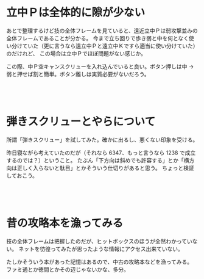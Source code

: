 # 立中Ｐは全体的に隙が少ない

あとで整理するけど技の全体フレームを見ていると、遠近立中Ｐは弱攻撃並みの全体フレームであることが分かる。
今まで立ち回りで歩き弱と中を何となく使い分けていた（更に言うなら遠立中Ｐと遠立中Ｋですら適当に使い分けていた）のだけれど、
この場合は立中Ｐでほぼ問題がない感じか。

この際、中Ｐ空キャンスクリューを入れ込んでいると良い。ボタン押しは中 → 弱と押せば割と簡単。ボタン離しは実質必要がないだろう。

　  
　  

# 弾きスクリューとやらについて

所謂「弾きスクリュー」を試してみた。確かに出るし、悪くない印象を受ける。

昨日寝ながら考えていたのだが（それなら 6347、もっと言うなら 1238 で成立するのでは？）ということ。
たぶん「下方向は斜めでも許容する」とか「横方向は正しく入らないと駄目」とかそういう仕切りがあると思う。
ちょっと検証しておこう。

　  
　  

# 昔の攻略本を漁ってみる

技の全体フレームは把握したのだが、ヒットボックスのほうが全然わかっていない。
ネットを彷徨ってみたが思ったような情報にアクセス出来ていない。

たしかそういう本があった記憶はあるので、中古の攻略本などを漁ってみる。
ファミ通とか徳間とかその辺じゃないかな、多分。
